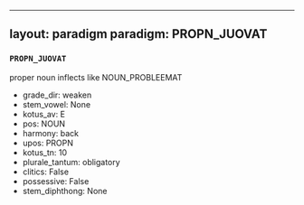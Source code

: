 
---
layout: paradigm
paradigm: PROPN_JUOVAT
---
### ` PROPN_JUOVAT `

proper noun inflects like NOUN_PROBLEEMAT
* grade_dir: weaken
* stem_vowel: None
* kotus_av: E
* pos: NOUN
* harmony: back
* upos: PROPN
* kotus_tn: 10
* plurale_tantum: obligatory
* clitics: False
* possessive: False
* stem_diphthong: None
